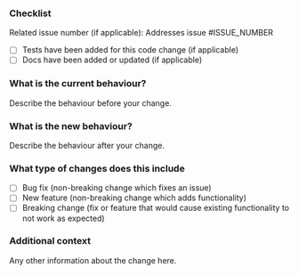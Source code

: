 ### Checklist

Related issue number (if applicable): Addresses issue #ISSUE_NUMBER

- [ ] Tests have been added for this code change (if applicable)
- [ ] Docs have been added or updated (if applicable)

### What is the current behaviour?

Describe the behaviour before your change.

### What is the new behaviour?

Describe the behaviour after your change.

### What type of changes does this include

- [ ] Bug fix (non-breaking change which fixes an issue)
- [ ] New feature (non-breaking change which adds functionality)
- [ ] Breaking change (fix or feature that would cause existing functionality to not work as expected)

### Additional context

Any other information about the change here.
